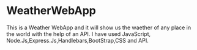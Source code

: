 # WeatherWebApp
This is a Weather WebApp and it will show us the waether of any place in the world with the help of an API.
I have used JavaScript, Node.Js,Express.Js,Handlebars,BootStrap,CSS and API.
